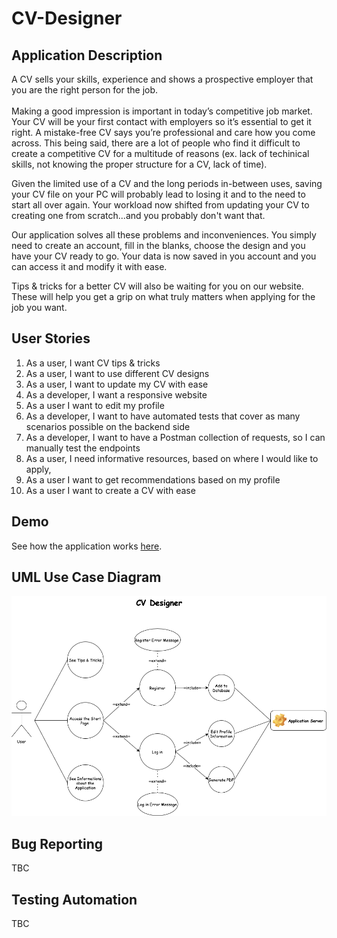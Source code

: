 # CV-Designer

## Application Description

A CV sells your skills, experience and shows a prospective employer that you are the right person for the job. \
\
  Making a good impression is important in today’s competitive job market. Your CV will be your first contact with employers so it’s essential to get it right.
  A mistake-free CV says you’re professional and care how you come across. This being said, there are a lot of people who find it difficult to create a competitive CV for a multitude of reasons (ex. lack of techinical skills, not knowing the proper structure 
  for a CV, lack of time).  
  
 Given the limited use of a CV and the long periods in-between uses, saving your CV file on your PC will probably lead to losing it and to the need to start all over again.
 Your workload now shifted from updating your CV to creating one from scratch...and you probably don't want that.
 
 Our application solves all these problems and inconveniences. You simply need to create an account, fill in the blanks, choose the design and you have your CV ready to go.
Your data is now saved in you account and you can access it and modify it with ease. 

Tips & tricks for a better CV will also be waiting for you on our website. These will help you get a grip on what truly matters when applying for the job you want.

## User Stories

1. As a user, I want CV tips & tricks
2. As a user, I want to use different CV designs
3. As a user, I want to update my CV with ease
4. As a developer, I want a responsive website
5. As a user I want to edit my profile
6. As a developer, I want to have automated tests that cover as many scenarios possible on the backend side
7. As a developer, I want to have a Postman collection of requests, so I can manually test the endpoints
8. As a user, I need informative resources, based on where I would like to apply,
9. As a user I want to get recommendations based on my profile
10. As a user I want to create a CV with ease


## Demo

See how the application works [here](https://www.youtube.com/). 

## UML Use Case Diagram
![alt text](https://github.com/mbxyz/1/blob/main/Cv%20Designer%20copy.png)

## Bug Reporting 

TBC

## Testing Automation

TBC
